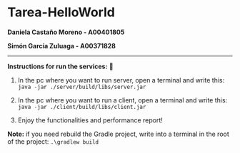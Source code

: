 # Tarea-HelloWorld

**Daniela Castaño Moreno - A00401805**

**Simón García Zuluaga - A00371828**

---

**Instructions for run the services:** 🤖

1. In the pc where you want to run server, open a terminal and write this:
```java -jar ./server/build/libs/server.jar```

2. In the pc where you want to run a client, open a terminal and write this:
```java -jar ./client/build/libs/client.jar```

3. Enjoy the functionalities and performance report!

**Note:** if you need rebuild the Gradle project, write into a terminal in the root of the project:
```.\gradlew build```

